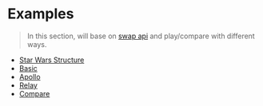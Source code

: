 # Examples

> In this section,
> will base on [swap api](https://swapi.co/) and play/compare with different ways.

* [Star Wars Structure](OVERVIEW.md)
* [Basic](basic.md)
* [Apollo](apollo.md)
* [Relay](relay.md)
* [Compare](compare.md)